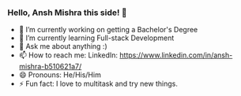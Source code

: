 ### Hello, Ansh Mishra this side! 👋

- 🔭 I’m currently working on getting a Bachelor's Degree
- 🌱 I’m currently learning Full-stack Development
- 💬 Ask me about anything :)
- 📫 How to reach me: LinkedIn: https://www.linkedin.com/in/ansh-mishra-b510621a7/
- 😄 Pronouns: He/His/Him
- ⚡ Fun fact: I love to multitask and try new things.
